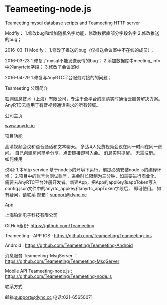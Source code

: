 # Teameeting-node.js
Teameeting mysql database scripts and Teameeting HTTP server

Modfiy：
1.修改bug和增加随机名字功能，修改数据库部分字段名字
2.修改推送的bug；

2016-03-11
Modify：
1.修改了推送的bug（仅推送会议室中不在线的成员）；

2016-03-23
1.修复了mysql不能发送表情的bug；
2.添加数据库中meeting_info中的anyrtcid字段；
3.修改了会议室id

2016-04-29
1.修复与AnyRTC平台服务对接的的问题；




Teameeting
公司简介

铂渊信息技术（上海）有限公司，专注于全平台的高清实时通话云服务解决方案。AnyRTC云适用于有音视频通话需求的所有领域。

公司主页

www.anyrtc.io

项目功能

高清视频会议和语音通话和文本聊天。
多达4人免费视频会议在同一时间在同一房间。
自己创建房间简单分享，点击链接即可入会。
消息实时提醒。
无需注册。
如何使用

说明: 
	1.本http service 基于nodejs的环境下运行，前提必须安装node.js的编译环境；
	2.项目中的账号为测试账号，进会时长限制为三分钟，如需要进行商业化，需要去AnyRTC平台注册开发者。新建App，把App的appKey和appToken写入config.json文件中的anyrtc_appkey和anyrtc_appToken字段后， 即可使用。 如有疑问，请联系 邮箱：support@dync.cc


App


上海铂渊电子科技有限公司

GitHub组织: https://github.com/Teameeting

Teameeting--APP
IOS : https://github.com/Teameeting/Teameeting-ios

Android : https://github.com/Teameeting/Teameeting-Android

消息服务
Teameeting-MsgServer ：https://github.com/Teameeting/Teameeting-MsgServer

Mobile API
Teameeting-node.js : https://github.com/Teameeting/Teameeting-node.js

联系方式

邮箱:support@dync.cc
电话:021-65650071

